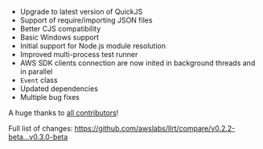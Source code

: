 - Upgrade to latest version of QuickJS
- Support of require/importing JSON files
- Better CJS compatibility
- Basic Windows support
- Initial support for Node.js module resolution
- Improved multi-process test runner
- AWS SDK clients connection are now inited in background threads and in parallel
- `Event` class
- Updated dependencies
- Multiple bug fixes

A huge thanks to [all contributors](https://github.com/awslabs/llrt/graphs/contributors)!

Full list of changes:
https://github.com/awslabs/llrt/compare/v0.2.2-beta...v0.3.0-beta

